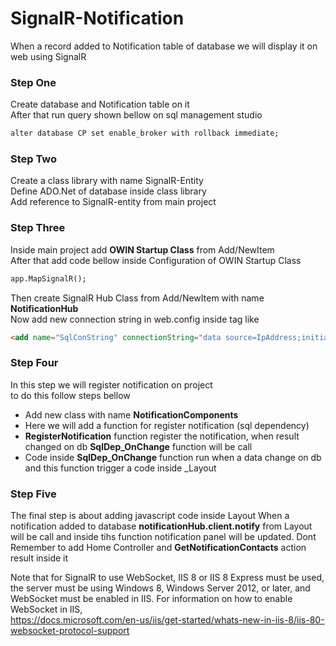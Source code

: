 # SignalR-Notification
When a record added to Notification table of database we will display it on web using SignalR

### Step One
Create database and Notification table on it <br/>
After that run query shown bellow on sql management studio 
```html
alter database CP set enable_broker with rollback immediate;
```
### Step Two
Create a class library with name SignalR-Entity <br/>
Define ADO.Net of database inside class library <br/>
Add reference to SignalR-entity from main project </br>

### Step Three
Inside main project add <b>OWIN Startup Class</b> from Add/NewItem <br/>
After that add code bellow inside Configuration of OWIN Startup Class
```html
app.MapSignalR();
```
Then create SignalR Hub Class from Add/NewItem with name <b>NotificationHub</b></br>
Now add new connection string in web.config inside <connectionstring> tag like <br/>
```html
<add name="SqlConString" connectionString="data source=IpAddress;initial catalog=CP;user id=userId;password=password;integrated security=False;" />
```
### Step Four
In this step we will register notification on project<br/>
to do this follow steps bellow <br/>
  - Add new class with name <b>NotificationComponents</b>
  - Here we will add a function for register notification (sql dependency)
  - <b>RegisterNotification</b> function register the notification, when result changed on db <b>SqlDep_OnChange</b> function will be call
  - Code inside <b>SqlDep_OnChange</b> function run when a data change on db and this function trigger a code inside _Layout 
### Step Five
  The final step is about adding javascript code inside Layout
  When a notification added to database <b>notificationHub.client.notify</b> from Layout will be call and inside tihs function notification panel will be updated.
  Dont Remember to add Home Controller and <b>GetNotificationContacts</b> action result inside it



Note that for SignalR to use WebSocket, IIS 8 or IIS 8 Express must be used, the server must be using Windows 8, Windows Server 2012, or later, and WebSocket must be enabled in IIS. For information on how to enable WebSocket in IIS,<br/>
https://docs.microsoft.com/en-us/iis/get-started/whats-new-in-iis-8/iis-80-websocket-protocol-support
